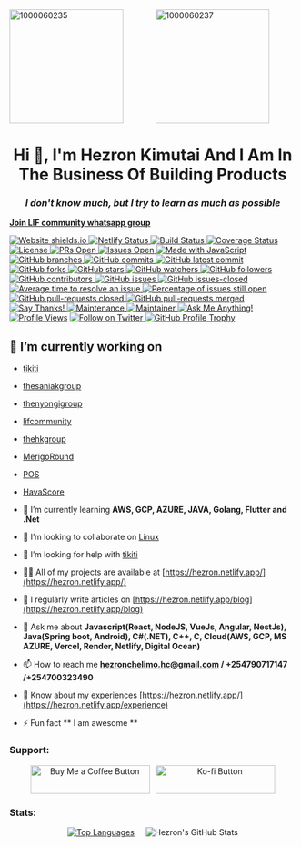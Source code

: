 
<div style="display: flex; flex-wrap: wrap; gap: 10px; justify-content: space-around;">
  <img src="https://github.com/user-attachments/assets/a0bb99f7-cb84-45f6-90a0-51ad68c0036e" alt="1000060235" style="flex: 1; height: 200px; object-fit: cover; max-width: 100%;"/>
  <img src="https://github.com/user-attachments/assets/a2211ae1-5856-4f46-82f1-3f8479a9dcdc" alt="1000060237" style="flex: 1; height: 200px; object-fit: cover; max-width: 100%;"/>
</div>

<h1 align="center">Hi 👋, I'm Hezron Kimutai And I Am In The Business Of Building Products</h1>
<h3 align="center"><i>I don't know much, but I try to learn as much as possible</i></h3>

  <a href="https://chat.whatsapp.com/L1O3rK82azIG54sBwNMeEF" target="_blank"><strong>Join LIF community whatsapp group </strong></a>

<a href="https://hezron.netlify.app/" target="_blank">
  <img src="https://img.shields.io/website-up-down-green-red/http/shields.io.svg" alt="Website shields.io">
</a>
<a href="https://app.netlify.com/sites/hezron/deploys" target="_blank">
  <img src="https://api.netlify.com/api/v1/badges/026f20e3-f6df-4da2-a240-1575af64592a/deploy-status" alt="Netlify Status">
</a>
<a href="https://dl.circleci.com/status-badge/redirect/circleci/7y1oA14mKUSbssWzipspca/T2d1jPkJ6D3ZnYK9FkB6q4/tree/develop" target="_blank">
  <img src="https://dl.circleci.com/status-badge/img/circleci/7y1oA14mKUSbssWzipspca/T2d1jPkJ6D3ZnYK9FkB6q4/tree/develop.svg?style=svg&circle-token=CCIPRJ_TVZwCLJxa4dGWTcFdPBDZF_bd3dc5ffde5815e746f5e20fcc66c26f051074b6" alt="Build Status">
</a>
<a href="https://coveralls.io/github/hezronkimutai/hezronkimutai?branch=develop" target="_blank">
  <img src="https://coveralls.io/repos/github/hezronkimutai/hezronkimutai/badge.svg?branch=develop" alt="Coverage Status">
</a>
<a href="https://opensource.org/licenses/MIT" target="_blank">
  <img src="https://img.shields.io/badge/license-MIT-blue.svg" alt="License">
</a>
<a href="https://github.com/hezronkimutai/hezronkimutai/pulls" target="_blank">
  <img src="https://img.shields.io/github/issues-pr/hezronkimutai/hezronkimutai.svg" alt="PRs Open">
</a>
<a href="https://github.com/hezronkimutai/hezronkimutai/issues" target="_blank">
  <img src="https://img.shields.io/github/issues/hezronkimutai/hezronkimutai.svg" alt="Issues Open">
</a>
<a href="https://www.javascript.com" target="_blank">
  <img src="https://img.shields.io/badge/Made%20with-JavaScript-1f425f.svg" alt="Made with JavaScript">
</a>
<a href="https://github.com/hezronkimutai/hezronkimutai/" target="_blank">
  <img src="https://badgen.net/github/branches/hezronkimutai/hezronkimutai" alt="GitHub branches">
</a>
<a href="https://GitHub.com/hezronkimutai/hezronkimutai/commit/" target="_blank">
  <img src="https://badgen.net/github/commits/hezronkimutai/hezronkimutai" alt="GitHub commits">
</a>
<a href="https://GitHub.com/hezronkimutai/hezronkimutai/commit/" target="_blank">
  <img src="https://badgen.net/github/last-commit/hezronkimutai/hezronkimutai" alt="GitHub latest commit">
</a>
<a href="https://GitHub.com/hezronkimutai/hezronkimutai/network/" target="_blank">
  <img src="https://badgen.net/github/forks/hezronkimutai/hezronkimutai/" alt="GitHub forks">
</a>
<a href="https://GitHub.com/hezronkimutai/hezronkimutai/stargazers/" target="_blank">
  <img src="https://badgen.net/github/stars/hezronkimutai/hezronkimutai" alt="GitHub stars">
</a>
<a href="https://GitHub.com/hezronkimutai/hezronkimutai/watchers/" target="_blank">
  <img src="https://badgen.net/github/watchers/hezronkimutai/hezronkimutai/" alt="GitHub watchers">
</a>
<a href="https://github.com/hezronkimutai?tab=followers" target="_blank">
  <img src="https://img.shields.io/github/followers/hezronkimutai.svg?style=social&label=Follow&maxAge=2592000" alt="GitHub followers">
</a>
<a href="https://GitHub.com/hezronkimutai/hezronkimutai/graphs/contributors/" target="_blank">
  <img src="https://img.shields.io/github/contributors/hezronkimutai/hezronkimutai.svg" alt="GitHub contributors">
</a>
<a href="https://GitHub.com/hezronkimutai/hezronkimutai/issues/" target="_blank">
  <img src="https://badgen.net/github/issues/hezronkimutai/hezronkimutai/" alt="GitHub issues">
</a>
<a href="https://GitHub.com/hezronkimutai/hezronkimutai/issues?q=is%3Aissue+is%3Aclosed" target="_blank">
  <img src="https://img.shields.io/github/issues-closed/hezronkimutai/hezronkimutai.svg" alt="GitHub issues-closed">
</a>
<a href="http://isitmaintained.com/project/hezronkimutai/hezronkimutai" target="_blank">
  <img src="http://isitmaintained.com/badge/resolution/hezronkimutai/hezronkimutai.svg" alt="Average time to resolve an issue">
</a>
<a href="http://isitmaintained.com/project/hezronkimutai/hezronkimutai" target="_blank">
  <img src="http://isitmaintained.com/badge/open/hezronkimutai/hezronkimutai.svg" alt="Percentage of issues still open">
</a>
<a href="https://GitHub.com/hezronkimutai/hezronkimutai/pull/" target="_blank">
  <img src="https://img.shields.io/github/issues-pr-closed/hezronkimutai/hezronkimutai.svg" alt="GitHub pull-requests closed">
</a>
<a href="https://github.com/hezronkimutai/hezronkimutai/pulls?q=is%3Amerged" target="_blank">
  <img src="https://badgen.net/github/merged-prs/hezronkimutai/hezronkimutai" alt="GitHub pull-requests merged">
</a>
<a href="https://saythanks.io/to/hezronkimutai" target="_blank">
  <img src="https://img.shields.io/badge/Say%20Thanks-!-1EAEDB.svg" alt="Say Thanks!">
</a>
<a href="https://GitHub.com/hezronkimutai/hezronkimutai/graphs/commit-activity" target="_blank">
  <img src="https://img.shields.io/badge/Maintained%3F-yes-green.svg" alt="Maintenance">
</a>
<a href="https://hezron.netlify.app/" target="_blank">
  <img src="https://img.shields.io/badge/maintainer-hezronkimutai-blue" alt="Maintainer">
</a>
<a href="https://hezron.netlify.app/" target="_blank">
  <img src="https://img.shields.io/badge/Ask%20me-anything-1abc9c.svg" alt="Ask Me Anything!">
</a>
<a href="#"><img src="https://komarev.com/ghpvc/?username=hezronkimutai&label=Profile%20views&color=0e75b6&style=flat" alt="Profile Views" /></a>
<a href="https://x.com/ArapNyongiot" target="_blank">
  <img src="https://img.shields.io/twitter/follow/ArapNyongiot?logo=twitter&style=for-the-badge" alt="Follow on Twitter" />
</a>
  <a href="https://github.com/ryo-ma/github-profile-trophy" target="_blank">
    <img src="https://github-profile-trophy.vercel.app/?username=hezronkimutai" alt="GitHub Profile Trophy" />
  </a>


## 🔭 I’m currently working on

- <a href="https://tikiti-theta.vercel.app/" target="_blank">tikiti</a>
- <a href="https://thesaniakgroup.vercel.app/" target="_blank">thesaniakgroup</a>
- <a href="https://thenyongigroup.vercel.app/" target="_blank">thenyongigroup</a>
- <a href="https://lifcommunity.vercel.app/" target="_blank">lifcommunity</a>
- <a href="https://thehkgroup.vercel.app/" target="_blank">thehkgroup</a>
- <a href="https://merigoroundangular.vercel.app/home" target="_blank">MerigoRound</a>
- <a href="https://pos-fn-reactjs.vercel.app/" target="_blank">POS</a>
- <a href="https://havalive.netlify.app/" target="_blank">HavaScore</a>




  
- 🌱 I’m currently learning **AWS, GCP, AZURE, JAVA, Golang, Flutter and .Net**

- 👯 I’m looking to collaborate on [Linux](https://github.com/torvalds/linux)

- 🤝 I’m looking for help with [tikiti](https://tikiti-theta.vercel.app/)

- 👨‍💻 All of my projects are available at [https://hezron.netlify.app/](https://hezron.netlify.app/)

- 📝 I regularly write articles on [https://hezron.netlify.app/blog](https://hezron.netlify.app/blog)

- 💬 Ask me about **Javascript(React, NodeJS, VueJs, Angular, NestJs), Java(Spring boot, Android), C#(.NET), C++, C, Cloud(AWS, GCP, MS AZURE, Vercel, Render, Netlify, Digital Ocean)**

- 📫 How to reach me **hezronchelimo.hc@gmail.com / +254790717147 /+254700323490**

- 📄 Know about my experiences [https://hezron.netlify.app/](https://hezron.netlify.app/experience)

- ⚡ Fun fact ** I am awesome **

<h3 align="left">Support:</h3>
<div style="display: flex; flex-wrap: wrap; gap: 10px; justify-content: center; align-items: center; text-align: center;">
  <a href="https://buymeacoffee.com/hezronchel6">
    <img src="https://cdn.buymeacoffee.com/buttons/v2/default-yellow.png" height="50" width="210" alt="Buy Me a Coffee Button" />
  </a>
  <a href="https://ko-fi.com/hezronchelimo">
    <img src="https://cdn.ko-fi.com/cdn/kofi3.png?v=3" height="50" width="210" alt="Ko-fi Button" />
  </a>
</div>


<h3 align="left">Stats:</h3>

<div style="display: flex; flex-wrap: wrap; gap: 20px; justify-content: center; align-items: center; text-align: center;">
  <a href="https://github.com/hezronkimutai/github-readme-stats">
    <img src="https://github-readme-stats.vercel.app/api/top-langs/?username=hezronkimutai" alt="Top Languages" style="max-width: 100%; height: auto;" />
  </a>
  <img src="https://github-readme-stats.vercel.app/api?username=hezronkimutai&show_icons=true&locale=en" alt="Hezron's GitHub Stats" style="max-width: 100%; height: auto;" />
</div>


